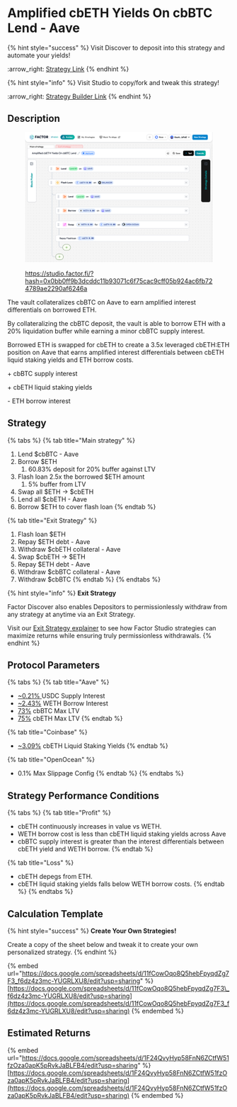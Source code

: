 # Amplified cbETH Yields On cbBTC Lend - Aave

{% hint style="success" %}
Visit Discover to deposit into this strategy and automate your yields!

:arrow\_right: [Strategy Link](https://pro.factor.fi/strategies/0x96BdCd124782f2A7B310F28fB5a3cBe3f66897d5)
{% endhint %}

{% hint style="info" %}
Visit Studio to copy/fork and tweak this strategy!

:arrow\_right: [Strategy Builder Link](https://studio.factor.fi/?hash=0x0bb0ff9b3dcddc11b93071c6f75cac9cff05b924ac6fb724789ae2290af6246a)
{% endhint %}

## Description

<figure><img src="../../../../.gitbook/assets/image (76).png" alt=""><figcaption><p><a href="https://studio.factor.fi/?hash=0x0bb0ff9b3dcddc11b93071c6f75cac9cff05b924ac6fb724789ae2290af6246a">https://studio.factor.fi/?hash=0x0bb0ff9b3dcddc11b93071c6f75cac9cff05b924ac6fb724789ae2290af6246a</a></p></figcaption></figure>

The vault collateralizes cbBTC on Aave to earn amplified interest differentials on borrowed ETH.

By collateralizing the cbBTC deposit, the vault is able to borrow ETH with a 20% liquidation buffer while earning a minor cbBTC supply interest.

Borrowed ETH is swapped for cbETH to create a 3.5x leveraged cbETH:ETH position on Aave that earns amplified interest differentials between cbETH liquid staking yields and ETH borrow costs.

\+ cbBTC supply interest

\+ cbETH liquid staking yields

\- ETH borrow interest

## Strategy

{% tabs %}
{% tab title="Main strategy" %}
1. Lend $cbBTC - Aave
2. Borrow $ETH
   1. 60.83% deposit for 20% buffer against LTV
3. Flash loan 2.5x the borrowed $ETH amount
   1. 5% buffer from LTV
4. Swap all $ETH → $cbETH
5. Lend all $cbETH - Aave
6. Borrow $ETH to cover flash loan
{% endtab %}

{% tab title="Exit Strategy" %}
1. Flash loan $ETH
2. Repay $ETH debt - Aave
3. Withdraw $cbETH collateral - Aave
4. Swap $cbETH → $ETH
5. Repay $ETH debt - Aave
6. Withdraw $cbBTC collateral - Aave
7. Withdraw $cbBTC
{% endtab %}
{% endtabs %}

{% hint style="info" %}
**Exit Strategy**

Factor Discover also enables Depositors to permissionlessly withdraw from any strategy at anytime via an Exit Strategy.

Visit our [Exit Strategy explainer](../../../../factor-studio/studio-pro/exit-strategy.md) to see how Factor Studio strategies can maximize returns while ensuring truly permissionless withdrawals.
{% endhint %}

## Protocol Parameters

{% tabs %}
{% tab title="Aave" %}
* [\~0.21% ](https://app.aave.com/reserve-overview/?underlyingAsset=0xcbb7c0000ab88b473b1f5afd9ef808440eed33bf\&marketName=proto_base_v3)USDC Supply Interest
* [\~2.43%](https://app.aave.com/reserve-overview/?underlyingAsset=0x4200000000000000000000000000000000000006\&marketName=proto_base_v3) WETH Borrow Interest
* [73%](https://app.aave.com/reserve-overview/?underlyingAsset=0xcbb7c0000ab88b473b1f5afd9ef808440eed33bf\&marketName=proto_base_v3) cbBTC Max LTV
* [75%](https://app.aave.com/reserve-overview/?underlyingAsset=0x5979d7b546e38e414f7e9822514be443a4800529\&marketName=proto_arbitrum_v3) cbETH Max LTV
{% endtab %}

{% tab title="Coinbase" %}
* [\~3.09%](https://www.coinbase.com/en-gb/earn/staking/coinbase-wrapped-staked-eth) cbETH Liquid Staking Yields
{% endtab %}

{% tab title="OpenOcean" %}
* 0.1% Max Slippage Config
{% endtab %}
{% endtabs %}

## Strategy Performance Conditions

{% tabs %}
{% tab title="Profit" %}
* cbETH continuously increases in value vs WETH.
* WETH borrow cost is less than cbETH liquid staking yields across Aave
* cbBTC supply interest is greater than the interest differentials between cbETH yield and WETH borrow.
{% endtab %}

{% tab title="Loss" %}
* cbETH depegs from ETH.
* cbETH liquid staking yields falls below WETH borrow costs.
{% endtab %}
{% endtabs %}

## Calculation Template

{% hint style="success" %}
**Create Your Own Strategies!**

Create a copy of the sheet below and tweak it to create your own personalized strategy.
{% endhint %}

{% embed url="https://docs.google.com/spreadsheets/d/11fCowOqo8Q5hebFpyqdZg7F3_f6dz4z3mc-YUGRLXU8/edit?usp=sharing" %}
[https://docs.google.com/spreadsheets/d/11fCowOqo8Q5hebFpyqdZg7F3\_f6dz4z3mc-YUGRLXU8/edit?usp=sharing](https://docs.google.com/spreadsheets/d/11fCowOqo8Q5hebFpyqdZg7F3_f6dz4z3mc-YUGRLXU8/edit?usp=sharing)
{% endembed %}

## Estimated Returns

{% embed url="https://docs.google.com/spreadsheets/d/1F24QvyHyp58FnN6ZCtfW51fzOza0apK5pRvkJaBLFB4/edit?usp=sharing" %}
[https://docs.google.com/spreadsheets/d/1F24QvyHyp58FnN6ZCtfW51fzOza0apK5pRvkJaBLFB4/edit?usp=sharing](https://docs.google.com/spreadsheets/d/1F24QvyHyp58FnN6ZCtfW51fzOza0apK5pRvkJaBLFB4/edit?usp=sharing)
{% endembed %}
